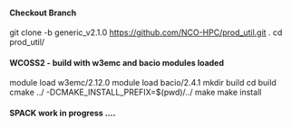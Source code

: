 #### Checkout Branch
git clone -b generic_v2.1.0 https://github.com/NCO-HPC/prod_util.git .
cd prod_util/

#### WCOSS2 - build with w3emc and bacio modules loaded

module load w3emc/2.12.0
module load bacio/2.4.1
mkdir build 
cd build
cmake ../ -DCMAKE_INSTALL_PREFIX=$(pwd)/../
make 
make install

#### SPACK work in progress ....
